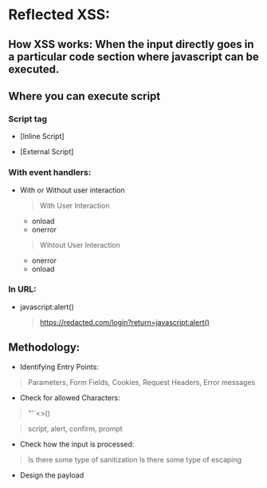 
# Reflected XSS:

## How XSS works: When the input directly goes in a particular code section where javascript can be executed.

## Where you can execute script

### Script tag

* [Inline Script] <script>alert()</script>

* [External Script] <script src=https://myserver.com/jsthegreat.js></script>

### With event handlers:

* With or Without user interaction
  
   > With User Interaction
   * onload
   * onerror

   > Wihtout User Interaction
   * onerror 
   * onload
 
### In URL:

* javascript:alert()
  > https://redacted.com/login?return=javascript:alert()

## Methodology:

* Identifying Entry Points:

> Parameters, Form Fields, Cookies, Request Headers, Error messages

* Check for allowed Characters:

> "'`<>()

> script, alert, confirm, prompt

* Check how the input is processed:

> Is there some type of sanitization
> Is there some type of escaping

* Design the payload
  


